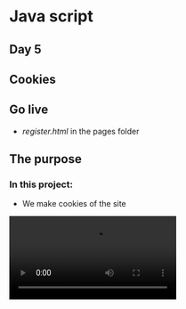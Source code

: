# Java script 
## Day 5 
## Cookies

## Go live
- *register.html* in the pages folder

## The purpose
### In this project:
- We make cookies of the site

![](./cookie.mp4)